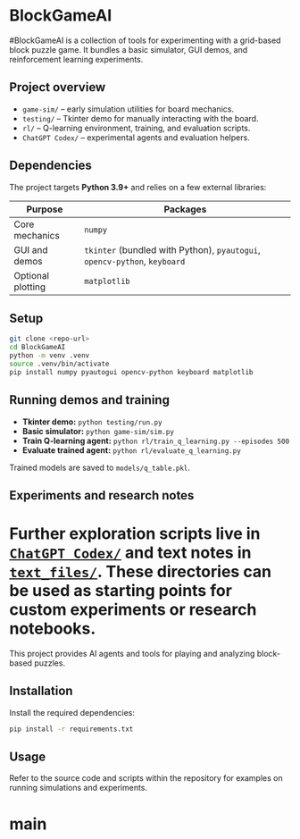 # BlockGameAI

#BlockGameAI is a collection of tools for experimenting with a grid-based block puzzle game. It bundles a basic simulator, GUI demos, and reinforcement learning experiments.

## Project overview
- `game-sim/` – early simulation utilities for board mechanics.
- `testing/` – Tkinter demo for manually interacting with the board.
- `rl/` – Q-learning environment, training, and evaluation scripts.
- `ChatGPT Codex/` – experimental agents and evaluation helpers.

## Dependencies
The project targets **Python 3.9+** and relies on a few external libraries:

| Purpose | Packages |
|---------|----------|
| Core mechanics | `numpy` |
| GUI and demos | `tkinter` (bundled with Python), `pyautogui`, `opencv-python`, `keyboard` |
| Optional plotting | `matplotlib` |

## Setup
```bash
git clone <repo-url>
cd BlockGameAI
python -m venv .venv
source .venv/bin/activate
pip install numpy pyautogui opencv-python keyboard matplotlib
```

## Running demos and training
- **Tkinter demo:** `python testing/run.py`
- **Basic simulator:** `python game-sim/sim.py`
- **Train Q-learning agent:** `python rl/train_q_learning.py --episodes 500`
- **Evaluate trained agent:** `python rl/evaluate_q_learning.py`

Trained models are saved to `models/q_table.pkl`.

## Experiments and research notes
Further exploration scripts live in [`ChatGPT Codex/`](ChatGPT%20Codex/) and text notes in [`text_files/`](text_files/). These directories can be used as starting points for custom experiments or research notebooks.
=======
This project provides AI agents and tools for playing and analyzing block-based puzzles.

## Installation

Install the required dependencies:

```bash
pip install -r requirements.txt
```

## Usage

Refer to the source code and scripts within the repository for examples on running simulations and experiments.
# main
